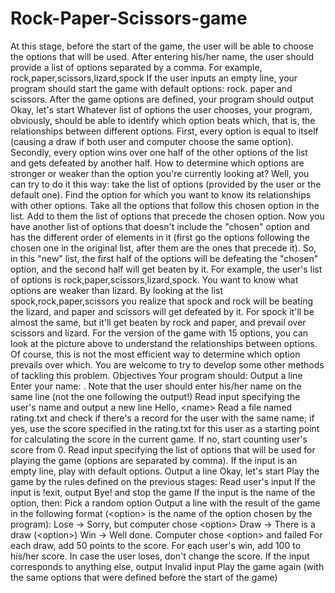 # Rock-Paper-Scissors-game
At this stage, before the start of the game, the user will be able to choose the options that will be used. After entering his/her name, the user should provide a list of options separated by a comma. For example,  rock,paper,scissors,lizard,spock  If the user inputs an empty line, your program should start the game with default options: rock. paper and scissors.  After the game options are defined, your program should output Okay, let's start  Whatever list of options the user chooses, your program, obviously, should be able to identify which option beats which, that is, the relationships between different options. First, every option is equal to itself (causing a draw if both user and computer choose the same option). Secondly, every option wins over one half of the other options of the list and gets defeated by another half. How to determine which options are stronger or weaker than the option you're currently looking at? Well, you can try to do it this way: take the list of options (provided by the user or the default one). Find the option for which you want to know its relationships with other options. Take all the options that follow this chosen option in the list. Add to them the list of options that precede the chosen option. Now you have another list of options that doesn't include the "chosen" option and has the different order of elements in it (first go the options following the chosen one in the original list, after them are the ones that precede it). So, in this "new" list, the first half of the options will be defeating the "chosen" option, and the second half will get beaten by it.  For example, the user's list of options is rock,paper,scissors,lizard,spock. You want to know what options are weaker than lizard. By looking at the list spock,rock,paper,scissors you realize that spock and rock will be beating the lizard, and paper and scissors will get defeated by it. For spock it'll be almost the same, but it'll get beaten by rock and paper, and prevail over scissors and lizard. For the version of the game with 15 options, you can look at the picture above to understand the relationships between options.  Of course, this is not the most efficient way to determine which option prevails over which. You are welcome to try to develop some other methods of tackling this problem.  Objectives Your program should:  Output a line Enter your name: . Note that the user should enter his/her name on the same line (not the one following the output!) Read input specifying the user's name and output a new line Hello, &lt;name> Read a file named rating.txt and check if there's a record for the user with the same name; if yes, use the score specified in the rating.txt for this user as a starting point for calculating the score in the current game. If no, start counting user's score from 0. Read input specifying the list of options that will be used for playing the game (options are separated by comma). If the input is an empty line, play with default options. Output a line Okay, let's start Play the game by the rules defined on the previous stages: Read user's input If the input is !exit, output Bye! and stop the game If the input is the name of the option, then: Pick a random option Output a line with the result of the game in the following format (&lt;option> is the name of the option chosen by the program): Lose -> Sorry, but computer chose &lt;option> Draw -> There is a draw (&lt;option>) Win -> Well done. Computer chose &lt;option> and failed For each draw, add 50 points to the score. For each user's win, add 100 to his/her score. In case the user loses, don't change the score. If the input corresponds to anything else, output Invalid input Play the game again (with the same options that were defined before the start of the game)
